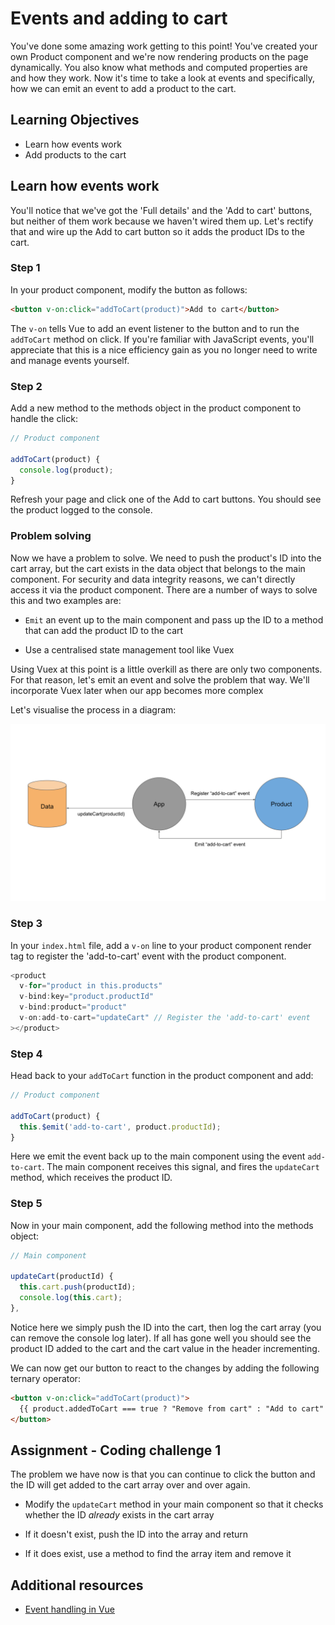 # Events and adding to cart

You've done some amazing work getting to this point! You've created your own Product component and we're now rendering products on the page dynamically. You also know what methods and computed properties are and how they work. Now it's time to take a look at events and specifically, how we can emit an event to add a product to the cart.

## Learning Objectives

- Learn how events work
- Add products to the cart

## Learn how events work

You'll notice that we've got the 'Full details' and the 'Add to cart' buttons, but neither of them work because we haven't wired them up. Let's rectify that and wire up the Add to cart button so it adds the product IDs to the cart.

### Step 1

In your product component, modify the button as follows:

```html
<button v-on:click="addToCart(product)">Add to cart</button>
```

The `v-on` tells Vue to add an event listener to the button and to run the `addToCart` method on click. If you're familiar with JavaScript events, you'll appreciate that this is a nice efficiency gain as you no longer need to write and manage events yourself.

### Step 2

Add a new method to the methods object in the product component to handle the click:

```javascript
// Product component

addToCart(product) {
  console.log(product);
}
```

Refresh your page and click one of the Add to cart buttons. You should see the product logged to the console.

### Problem solving

Now we have a problem to solve. We need to push the product's ID into the cart array, but the cart exists in the data object that belongs to the main component. For security and data integrity reasons, we can't directly access it via the product component. There are a number of ways to solve this and two examples are:

- `Emit` an event up to the main component and pass up the ID to a method that can add the product ID to the cart

- Use a centralised state management tool like Vuex

Using Vuex at this point is a little overkill as there are only two components. For that reason, let's emit an event and solve the problem that way. We'll incorporate Vuex later when our app becomes more complex

Let's visualise the process in a diagram:

<img src="https://raw.githubusercontent.com/MultiverseLearningProducts/curriculum/110839b3aa868a32fa774cea501252742ffad9cc/assets/images/mod1_event_emitting.svg" title="Module 1 - Emitting events" alt="Module 1 - Emitting events">

### Step 3

In your `index.html` file, add a `v-on` line to your product component render tag to register the 'add-to-cart' event with the product component.

```javascript
<product
  v-for="product in this.products"
  v-bind:key="product.productId"
  v-bind:product="product"
  v-on:add-to-cart="updateCart" // Register the 'add-to-cart' event
></product>
```

### Step 4

Head back to your `addToCart` function in the product component and add:

```javascript
// Product component

addToCart(product) {
  this.$emit('add-to-cart', product.productId);
}
```

Here we emit the event back up to the main component using the event `add-to-cart`. The main component receives this signal, and fires the `updateCart` method, which receives the product ID.

### Step 5

Now in your main component, add the following method into the methods object:

```javascript
// Main component

updateCart(productId) {
  this.cart.push(productId);
  console.log(this.cart);
},
```

Notice here we simply push the ID into the cart, then log the cart array (you can remove the console log later). If all has gone well you should see the product ID added to the cart and the cart value in the header incrementing.

We can now get our button to react to the changes by adding the following ternary operator:

```html
<button v-on:click="addToCart(product)">
  {{ product.addedToCart === true ? "Remove from cart" : "Add to cart" }}
</button>
```

## Assignment - Coding challenge 1

The problem we have now is that you can continue to click the button and the ID will get added to the cart array over and over again.

- Modify the `updateCart` method in your main component so that it checks whether the ID _already_ exists in the cart array

- If it doesn't exist, push the ID into the array and return

- If it does exist, use a method to find the array item and remove it

## Additional resources

- [Event handling in Vue](https://vuejs.org/v2/guide/events.html)
